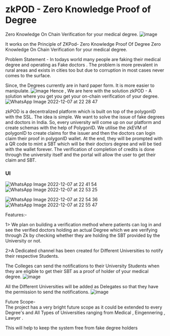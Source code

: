 # zkPOD - Zero Knowledge Proof of Degree 
Zero Knowledge On Chain Verification for your medical degree.
![image](https://user-images.githubusercontent.com/95926324/205470191-d72a0698-a861-424a-8f28-6014bc7d3530.png)

It works on the Principle of ZKPod- Zero Knowledge Proof Of Degree 
Zero Knowledge On Chain Verification for your medical degree.

Problem Statement - In todays world many people are faking their medical degree and operating as Fake doctors . 
The problem is more prevalent in rural areas and exists in cities too but due to corruption in most cases never comes to the surface.

Since, the Degrees currently are in hard paper form. It is more easier to manipulate.
![image](https://user-images.githubusercontent.com/95926324/205473350-f17de11c-cc02-4fce-91e6-aba9849c487c.png)
Hence , We are here with the solution zkPOD - A solution where you get you get your on-chain verification of your degree.
![WhatsApp Image 2022-12-07 at 22 28 47](https://user-images.githubusercontent.com/88609894/206242804-9295ed41-bfc2-4d40-8c26-a7aa0e855d88.jpg)



zkPOD is a decentralized platform which is built on top of the polygonID with the SSL. The idea is simple. We want to solve the issue of fake degrees and doctors in India. So, every university will come up on our platform and create schemas with the help of PolygonID. We utilise the zkEVM of polygonID to create claims for the issuer and then the doctors can login claim their proof in polygonID wallet. At the end, they will be prompted with a QR code to mint a SBT which will be their doctors degree and will be tied with the wallet forever. The verification of completion of credits is done through the university itself and the portal will allow the user to get their claim and SBT.

### UI


![WhatsApp Image 2022-12-07 at 22 41 54](https://user-images.githubusercontent.com/88609894/206245444-3a0e5184-5ca3-4050-ba54-98decf88b2a7.jpg)
![WhatsApp Image 2022-12-07 at 22 53 25](https://user-images.githubusercontent.com/88609894/206248042-6a3b2c18-4a8f-4f3a-9174-5c7011a739f1.jpg)

![WhatsApp Image 2022-12-07 at 22 54 36](https://user-images.githubusercontent.com/88609894/206248295-d471365c-2fdf-48a7-89a6-c3e950fb36f4.jpg)
![WhatsApp Image 2022-12-07 at 22 55 47](https://user-images.githubusercontent.com/88609894/206248623-8da3520a-26b4-4170-823a-b8c60d3662d8.jpg)

Features:- 

1> We plan on building a verification method where patients can log in and see the verified doctors holding an actual Degree which we are verifying through Zk by checking whether they are holding the SBT provided by the University or not.

2>A Dedicated channel has been created for Different Universities to notify their respective Students.

The Colleges can send the notifications to their University Students when they are eligible to get their SBT as a proof of holder of your medical degree.
![image](https://user-images.githubusercontent.com/95926324/205470108-c9c354bf-ba4f-4574-ad9f-027915db45b3.png)

All the Different Universities will be added as Delegates so that they have the permission to send the notifications.
![image](https://user-images.githubusercontent.com/95926324/205470159-fcb5cf1a-62e7-491f-a426-62a4f27272e8.png)



Future Scope-  
The project has a very bright future scope as it could be extended to every Degree's and All Types of Universities ranging from Medical , Eingennering , Lawyer .

This will help to keep the system free from fake degree holders 

